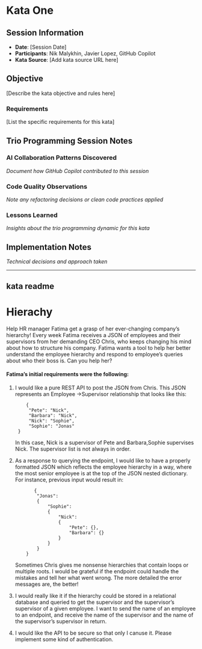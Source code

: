 # Kata One

## Session Information

- **Date**: [Session Date]
- **Participants**: Nik Malykhin, Javier Lopez, GitHub Copilot
- **Kata Source**: [Add kata source URL here]

## Objective

[Describe the kata objective and rules here]

### Requirements

[List the specific requirements for this kata]

## Trio Programming Session Notes

### AI Collaboration Patterns Discovered

_Document how GitHub Copilot contributed to this session_

### Code Quality Observations

_Note any refactoring decisions or clean code practices applied_

### Lessons Learned

_Insights about the trio programming dynamic for this kata_

## Implementation Notes

_Technical decisions and approach taken_


-------------
kata readme 
--------------
# Hierachy
Help HR manager Fatima get a grasp of her ever-changing company’s hierarchy!
Every week Fatima receives a JSON of employees and their supervisors from her demanding CEO Chris,
who keeps changing his mind about how to structure his company.
Fatima wants a tool to help her better understand the employee hierarchy and respond to employee’s queries
about who their boss is. Can you help her?

#### Fatima’s initial requirements were the following:

1. I would like a pure REST API to post the JSON from Chris.
   This JSON represents an Employee ->Supervisor relationship that looks like this:
   ```
       {
        "Pete": "Nick",
        "Barbara": "Nick",
        "Nick": "Sophie",
        "Sophie": "Jonas"
    }
   ```
      In this case, Nick is a supervisor of Pete and Barbara,Sophie supervises Nick. The supervisor list is
   not always in order.

2. As a response to querying the endpoint, I would like
   to have a properly formatted JSON which
   reflects the employee hierarchy in a way, where the
   most senior employee is at the top of the JSON
   nested dictionary.
   For instance, previous input would
   result in:
   ```
          {
           "Jonas": 
           {
               "Sophie": 
               {
                   "Nick": 
                   {
                       "Pete": {},
                       "Barbara": {}
                   }
               }
           }
       }
    ```

   Sometimes Chris gives me nonsense hierarchies that
   contain loops or multiple roots. I would be
   grateful if the endpoint could handle the mistakes
   and tell her what went wrong. The more
   detailed the error messages are, the better!

3. I would really like it if the hierarchy could be stored
   in a relational database and
   queried to get the supervisor and the supervisor’s
   supervisor of a given employee. I want to send
   the name of an employee to an endpoint, and receive
   the name of the supervisor and the name of the supervisor’s supervisor in return.

4. I would like the API to be secure so that only I canuse it. Please implement some kind of
   authentication.
